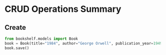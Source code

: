 # CRUD Operations Summary

## Create
```python
from bookshelf.models import Book
book = Book(title="1984", author="George Orwell", publication_year=1949)
book.save()
